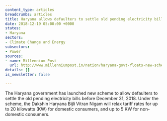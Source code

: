 ```yaml
---
content_type: articles
breadcrumbs: articles
title: Haryana allows defaulters to settle old pending electricity bills
date: 2018-12-19 05:00:00 +0000
states:
- Haryana
sectors:
- Climate Change and Energy
subsectors:
- Power
sources:
- name: Millennium Post
  url: http://www.millenniumpost.in/nation/haryana-govt-floats-new-scheme-to-settle-old-pending-power-bills-331350
details: []
is_newsletter: false

---
```

The Haryana government has launched new scheme to allow defaulters to settle the old pending electricity bills before December 31, 2018. Under the scheme, the Dakshin Haryana Bijli Vitran Nigam will relax tariff rates for up to 20 kilowatts (KW) for domestic consumers, and up to 5 KW for non-domestic consumers.
